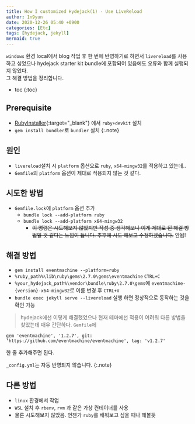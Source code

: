 ```yaml
---
title: How I customized Hydejack(1) - Use LiveReload
author: 1n9yun
date: 2020-12-26 05:40 +0900
categories: [Etc]
tags: [hydejack, jekyll]
mermaid: true
---
```


`windows` 환경 local에서 blog 작업 후 한 번에 반영하기로 하면서 `livereload`를 사용하고 싶었으나 hydejack starter kit bundle에 포함되어 있음에도 오류와 함께 실행되지 않았다.  
  그 해결 방법을 정리합니다.

* toc
{:toc}

## Prerequisite
* [RubyInstaller](https://rubyinstaller.org/downloads/){:target="_blank"} 에서 `ruby+devkit` 설치  
* `gem install bundler`로 `bundler` 설치
{:.note}

## 원인

* `livereload`설치 시 `platform` 옵션으로 `ruby`, `x64-mingw32`를 적용하고 있는데..
* `Gemfile`의 `platform` 옵션이 제대로 적용되지 않는 것 같다.

## 시도한 방법
* `Gemfile.lock`에 `platform` 옵션 추가
  * `bundle lock --add-platform ruby`
  * `bundle lock --add-platform x64-mingw32`  
    * ~~이 명령은 시도해보지 않았지만 작성 중 생각해보니 이게 제대로 된 해결 방법일 것 같다는 느낌이 듭니다. 추후에 시도 해보고 수정하겠습니다.~~ 안됨!

## 해결 방법
* `gem install eventmachine --platform=ruby`
* `%ruby_path%\lib\ruby\gems\2.7.0\gems\eventmachine` `CTRL+C`
* `%your_hydejack_path%\vendor\bundle\ruby\2.7.0\gems`에 `eventmachine-{version}-x64-mingw32`로 이름 변경 후 `CTRL+V`
* `bundle exec jekyll serve --livereload` 실행 하면 정상적으로 동작하는 것을 확인 가능

> hydejack에선 이렇게 해결했었으나 현재 테마에선 적용이 어려워 다른 방법을 찾았는데 매우 간단하다.
> `Gemfile`에 
  ```
  gem 'eventmachine', '1.2.7', git: 'https://github.com/eventmachine/eventmachine', tag: 'v1.2.7'
  ```
  한 줄 추가해주면 된다.

`_config.yml`는 자동 반영되지 않습니다.
{:.note}

## 다른 방법
* `linux` 환경에서 작업
* `WSL` 설치 후 `rbenv`, `rvm` 과 같은 가상 컨테이너를 사용
* 물론 시도해보지 않았음. 언젠가 `ruby`를 배워보고 싶을 때나 해볼듯